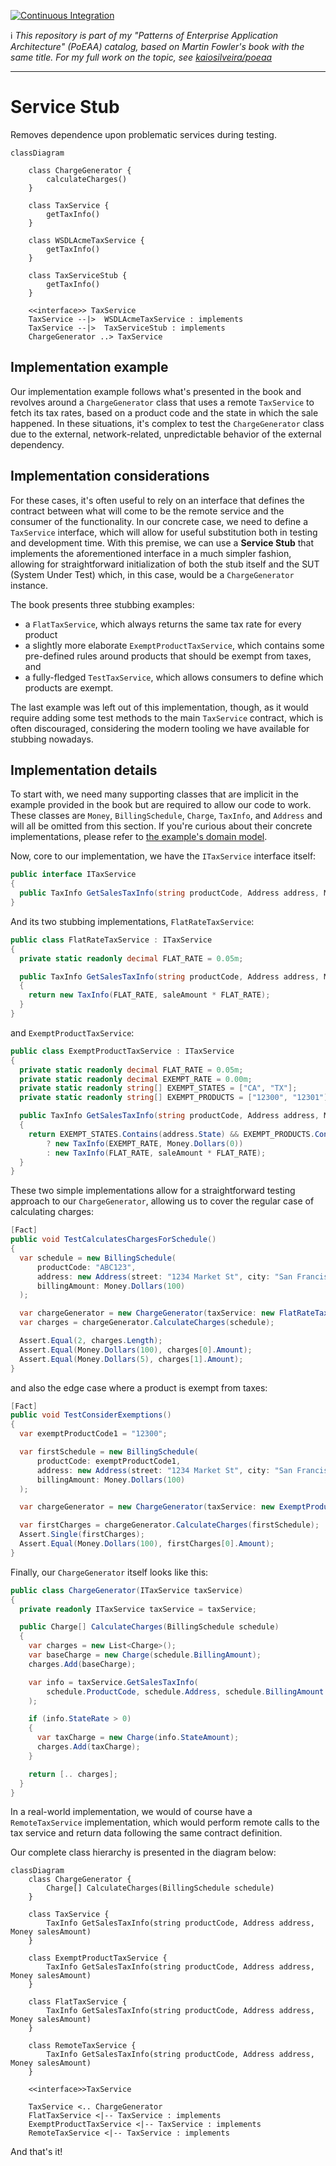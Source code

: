 [![Continuous Integration](https://github.com/kaiosilveira/poeaa-service-stub/actions/workflows/dotnet.yml/badge.svg)](https://github.com/kaiosilveira/poeaa-service-stub/actions/workflows/dotnet.yml)

ℹ️ _This repository is part of my "Patterns of Enterprise Application Architecture" (PoEAA) catalog, based on Martin Fowler's book with the same title. For my full work on the topic, see [kaiosilveira/poeaa](https://github.com/kaiosilveira/patterns-of-enterprise-application-architecture)_

---

# Service Stub

Removes dependence upon problematic services during testing.

```mermaid
classDiagram

    class ChargeGenerator {
        calculateCharges()
    }

    class TaxService {
        getTaxInfo()
    }

    class WSDLAcmeTaxService {
        getTaxInfo()
    }

    class TaxServiceStub {
        getTaxInfo()
    }

    <<interface>> TaxService
    TaxService --|>  WSDLAcmeTaxService : implements
    TaxService --|>  TaxServiceStub : implements
    ChargeGenerator ..> TaxService
```

## Implementation example

Our implementation example follows what's presented in the book and revolves around a `ChargeGenerator` class that uses a remote `TaxService` to fetch its tax rates, based on a product code and the state in which the sale happened. In these situations, it's complex to test the `ChargeGenerator` class due to the external, network-related, unpredictable behavior of the external dependency.

## Implementation considerations

For these cases, it's often useful to rely on an interface that defines the contract between what will come to be the remote service and the consumer of the functionality. In our concrete case, we need to define a `TaxService` interface, which will allow for useful substitution both in testing and development time. With this premise, we can use a **Service Stub** that implements the aforementioned interface in a much simpler fashion, allowing for straightforward initialization of both the stub itself and the SUT (System Under Test) which, in this case, would be a `ChargeGenerator` instance.

The book presents three stubbing examples:

- a `FlatTaxService`, which always returns the same tax rate for every product
- a slightly more elaborate `ExemptProductTaxService`, which contains some pre-defined rules around products that should be exempt from taxes, and
- a fully-fledged `TestTaxService`, which allows consumers to define which products are exempt.

The last example was left out of this implementation, though, as it would require adding some test methods to the main `TaxService` contract, which is often discouraged, considering the modern tooling we have available for stubbing nowadays.

## Implementation details

To start with, we need many supporting classes that are implicit in the example provided in the book but are required to allow our code to work. These classes are `Money`, `BillingSchedule`, `Charge`, `TaxInfo`, and `Address` and will all be omitted from this section. If you're curious about their concrete implementations, please refer to [the example's domain model](./PoEAAServiceStub.Example/Model/).

Now, core to our implementation, we have the `ITaxService` interface itself:

```csharp
public interface ITaxService
{
  public TaxInfo GetSalesTaxInfo(string productCode, Address address, Money saleAmount);
}
```

And its two stubbing implementations, `FlatRateTaxService`:

```csharp
public class FlatRateTaxService : ITaxService
{
  private static readonly decimal FLAT_RATE = 0.05m;

  public TaxInfo GetSalesTaxInfo(string productCode, Address address, Money saleAmount)
  {
    return new TaxInfo(FLAT_RATE, saleAmount * FLAT_RATE);
  }
}
```

and `ExemptProductTaxService`:

```csharp
public class ExemptProductTaxService : ITaxService
{
  private static readonly decimal FLAT_RATE = 0.05m;
  private static readonly decimal EXEMPT_RATE = 0.00m;
  private static readonly string[] EXEMPT_STATES = ["CA", "TX"];
  private static readonly string[] EXEMPT_PRODUCTS = ["12300", "12301"];

  public TaxInfo GetSalesTaxInfo(string productCode, Address address, Money saleAmount)
  {
    return EXEMPT_STATES.Contains(address.State) && EXEMPT_PRODUCTS.Contains(productCode)
        ? new TaxInfo(EXEMPT_RATE, Money.Dollars(0))
        : new TaxInfo(FLAT_RATE, saleAmount * FLAT_RATE);
  }
}
```

These two simple implementations allow for a straightforward testing approach to our `ChargeGenerator`, allowing us to cover the regular case of calculating charges:

```csharp
[Fact]
public void TestCalculatesChargesForSchedule()
{
  var schedule = new BillingSchedule(
      productCode: "ABC123",
      address: new Address(street: "1234 Market St", city: "San Francisco", state: "CA"),
      billingAmount: Money.Dollars(100)
  );

  var chargeGenerator = new ChargeGenerator(taxService: new FlatRateTaxService());
  var charges = chargeGenerator.CalculateCharges(schedule);

  Assert.Equal(2, charges.Length);
  Assert.Equal(Money.Dollars(100), charges[0].Amount);
  Assert.Equal(Money.Dollars(5), charges[1].Amount);
}
```

and also the edge case where a product is exempt from taxes:

```csharp
[Fact]
public void TestConsiderExemptions()
{
  var exemptProductCode1 = "12300";

  var firstSchedule = new BillingSchedule(
      productCode: exemptProductCode1,
      address: new Address(street: "1234 Market St", city: "San Francisco", state: "CA"),
      billingAmount: Money.Dollars(100)
  );

  var chargeGenerator = new ChargeGenerator(taxService: new ExemptProductTaxService());

  var firstCharges = chargeGenerator.CalculateCharges(firstSchedule);
  Assert.Single(firstCharges);
  Assert.Equal(Money.Dollars(100), firstCharges[0].Amount);
}
```

Finally, our `ChargeGenerator` itself looks like this:

```csharp
public class ChargeGenerator(ITaxService taxService)
{
  private readonly ITaxService taxService = taxService;

  public Charge[] CalculateCharges(BillingSchedule schedule)
  {
    var charges = new List<Charge>();
    var baseCharge = new Charge(schedule.BillingAmount);
    charges.Add(baseCharge);

    var info = taxService.GetSalesTaxInfo(
        schedule.ProductCode, schedule.Address, schedule.BillingAmount
    );

    if (info.StateRate > 0)
    {
      var taxCharge = new Charge(info.StateAmount);
      charges.Add(taxCharge);
    }

    return [.. charges];
  }
}
```

In a real-world implementation, we would of course have a `RemoteTaxService` implementation, which would perform remote calls to the tax service and return data following the same contract definition.

Our complete class hierarchy is presented in the diagram below:

```mermaid
classDiagram
    class ChargeGenerator {
        Charge[] CalculateCharges(BillingSchedule schedule)
    }

    class TaxService {
        TaxInfo GetSalesTaxInfo(string productCode, Address address, Money salesAmount)
    }

    class ExemptProductTaxService {
        TaxInfo GetSalesTaxInfo(string productCode, Address address, Money salesAmount)
    }

    class FlatTaxService {
        TaxInfo GetSalesTaxInfo(string productCode, Address address, Money salesAmount)
    }

    class RemoteTaxService {
        TaxInfo GetSalesTaxInfo(string productCode, Address address, Money salesAmount)
    }

    <<interface>>TaxService

    TaxService <.. ChargeGenerator
    FlatTaxService <|-- TaxService : implements
    ExemptProductTaxService <|-- TaxService : implements
    RemoteTaxService <|-- TaxService : implements
```

And that's it!
